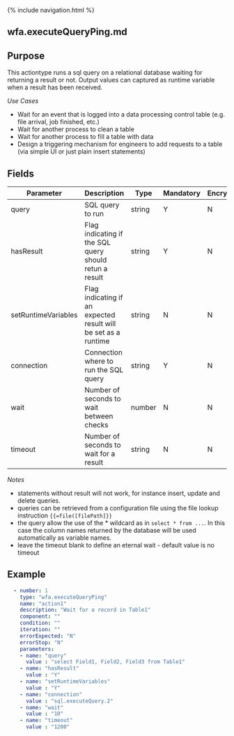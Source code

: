 {% include navigation.html %}
## wfa.executeQueryPing.md
## Purpose
This actiontype runs a sql query on a relational database waiting for returning a result or not. Output values can captured as runtime variable when a result has been received.

*Use Cases*
* Wait for an event that is logged into a data processing control table (e.g. file arrival, job finished, etc.)
* Wait for another process to clean a table
* Wait for another process to fill a table with data
* Design a triggering mechanism for engineers to add requests to a table (via simple UI or just plain insert statements)

## Fields

|Parameter|Description|Type|Mandatory|Encrypted|
|---------|-----------|----|---------|---------|
|query|SQL query to run|string|Y|N|
|hasResult|Flag indicating if the SQL query should retun a result|string|Y|N|
|setRuntimeVariables|Flag indicating if an expected result will be set as a runtime|string|N|N|
|connection|Connection where to run the SQL query|string|Y|N|
|wait|Number of seconds to wait between checks|number|N|N|
|timeout|Number of seconds to wait for a result|string|N|N|

*Notes*
* statements without result will not work, for instance insert, update and delete queries.
* queries can be retrieved from a configuration file using the file lookup instruction `{{=file([filePath]}}`
* the query allow the use of the * wildcard as in `select * from ...`. In this case the column names returned by the database will be used automatically as variable names. 
* leave the timeout blank to define an eternal wait - default value is no timeout


## Example
```yaml
  - number: 1
    type: "wfa.executeQueryPing"
    name: "action1"
    description: "Wait for a record in Table1"
    component: ""
    condition: ""
    iteration: ""
    errorExpected: "N"
    errorStop: "N"
    parameters:
    - name: "query"
      value : "select Field1, Field2, Field3 from Table1"
    - name: "hasResult"
      value : "Y"
    - name: "setRuntimeVariables"
      value : "Y"
    - name: "connection"
      value : "sql.executeQuery.2"
    - name: "wait"
      value : "10"
    - name: "timeout"
      value : "1200"
```
